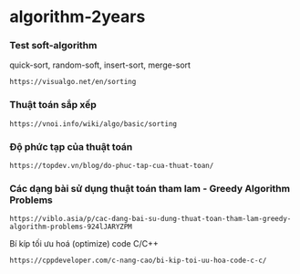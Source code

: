 # algorithm-2years
### Test soft-algorithm
quick-sort, random-soft, insert-sort, merge-sort
```
https://visualgo.net/en/sorting
```
### Thuật toán sắp xếp
```
https://vnoi.info/wiki/algo/basic/sorting
```
### Độ phức tạp của thuật toán
```
https://topdev.vn/blog/do-phuc-tap-cua-thuat-toan/
```
### Các dạng bài sử dụng thuật toán tham lam - Greedy Algorithm Problems
```
https://viblo.asia/p/cac-dang-bai-su-dung-thuat-toan-tham-lam-greedy-algorithm-problems-924lJARYZPM
```
Bí kíp tối ưu hoá (optimize) code C/C++
```
https://cppdeveloper.com/c-nang-cao/bi-kip-toi-uu-hoa-code-c-c/
```
